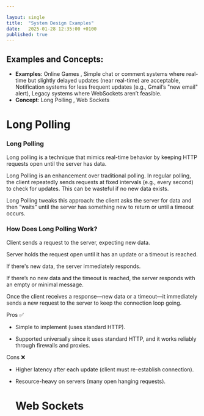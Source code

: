 ```yaml
---

layout: single
title:  "System Design Examples"
date:   2025-01-28 12:35:00 +0100
published: true
---
```


## Examples and Concepts:

- **Examples**: Online Games , Simple chat or comment systems where real-time but slightly delayed updates (near real-time) are acceptable, Notification systems for less frequent updates (e.g., Gmail’s "new email" alert), Legacy systems where WebSockets aren’t feasible.
- **Concept**: Long Polling , Web Sockets

# Long Polling
### Long Polling
Long polling is a technique that mimics real-time behavior by keeping HTTP requests open until the server has data.

Long Polling is an enhancement over traditional polling. In regular polling, the client repeatedly sends requests at fixed intervals (e.g., every second) to check for updates. This can be wasteful if no new data exists.

Long Polling tweaks this approach: the client asks the server for data and then “waits” until the server has something new to return or until a timeout occurs.

### How Does Long Polling Work?
Client sends a request to the server, expecting new data.

Server holds the request open until it has an update or a timeout is reached.

If there's new data, the server immediately responds.

If there’s no new data and the timeout is reached, the server responds with an empty or minimal message.

Once the client receives a response—new data or a timeout—it immediately sends a new request to the server to keep the connection loop going.

Pros ✅
- Simple to implement (uses standard HTTP).

- Supported universally since it uses standard HTTP, and it works reliably through firewalls and proxies.

Cons ❌
- Higher latency after each update (client must re-establish connection).

- Resource-heavy on servers (many open hanging requests).

  
  # Web Sockets
 
